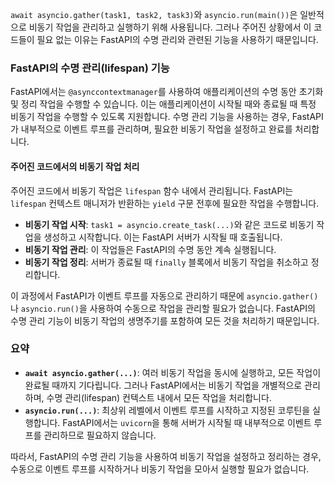 `await asyncio.gather(task1, task2, task3)`와 `asyncio.run(main())`은 일반적으로 비동기 작업을 관리하고 실행하기 위해 사용됩니다. 그러나 주어진 상황에서 이 코드들이 필요 없는 이유는 FastAPI의 수명 관리와 관련된 기능을 사용하기 때문입니다.

### FastAPI의 수명 관리(lifespan) 기능

FastAPI에서는 `@asynccontextmanager`를 사용하여 애플리케이션의 수명 동안 초기화 및 정리 작업을 수행할 수 있습니다. 이는 애플리케이션이 시작될 때와 종료될 때 특정 비동기 작업을 수행할 수 있도록 지원합니다. 수명 관리 기능을 사용하는 경우, FastAPI가 내부적으로 이벤트 루프를 관리하며, 필요한 비동기 작업을 설정하고 완료를 처리합니다.

#### 주어진 코드에서의 비동기 작업 처리

주어진 코드에서 비동기 작업은 `lifespan` 함수 내에서 관리됩니다. FastAPI는 `lifespan` 컨텍스트 매니저가 반환하는 `yield` 구문 전후에 필요한 작업을 수행합니다.

- **비동기 작업 시작**: `task1 = asyncio.create_task(...)`와 같은 코드로 비동기 작업을 생성하고 시작합니다. 이는 FastAPI 서버가 시작될 때 호출됩니다.
- **비동기 작업 관리**: 이 작업들은 FastAPI의 수명 동안 계속 실행됩니다.
- **비동기 작업 정리**: 서버가 종료될 때 `finally` 블록에서 비동기 작업을 취소하고 정리합니다.

이 과정에서 FastAPI가 이벤트 루프를 자동으로 관리하기 때문에 `asyncio.gather()`나 `asyncio.run()`을 사용하여 수동으로 작업을 관리할 필요가 없습니다. FastAPI의 수명 관리 기능이 비동기 작업의 생명주기를 포함하여 모든 것을 처리하기 때문입니다.

### 요약

- **`await asyncio.gather(...)`**: 여러 비동기 작업을 동시에 실행하고, 모든 작업이 완료될 때까지 기다립니다. 그러나 FastAPI에서는 비동기 작업을 개별적으로 관리하며, 수명 관리(lifespan) 컨텍스트 내에서 모든 작업을 처리합니다.
- **`asyncio.run(...)`**: 최상위 레벨에서 이벤트 루프를 시작하고 지정된 코루틴을 실행합니다. FastAPI에서는 `uvicorn`을 통해 서버가 시작될 때 내부적으로 이벤트 루프를 관리하므로 필요하지 않습니다.

따라서, FastAPI의 수명 관리 기능을 사용하여 비동기 작업을 설정하고 정리하는 경우, 수동으로 이벤트 루프를 시작하거나 비동기 작업을 모아서 실행할 필요가 없습니다.
